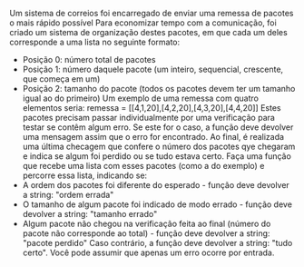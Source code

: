 Um sistema de correios foi encarregado de enviar uma remessa de pacotes o mais rápido possível 
Para economizar tempo com a comunicação, foi criado um sistema de organização destes pacotes, em que cada um deles corresponde a uma lista no seguinte formato:
- Posição 0: número total de pacotes
- Posição 1: número daquele pacote (um inteiro, sequencial, crescente, que começa em um)
- Posição 2: tamanho do pacote (todos os pacotes devem ter um tamanho igual ao do primeiro)
Um exemplo de uma remessa com quatro elementos seria:
	remessa = [[4,1,20],[4,2,20],[4,3,20],[4,4,20]]
Estes pacotes precisam passar individualmente por uma verificação para testar se contêm algum erro. Se este for o caso, a função deve devolver uma mensagem assim que o erro for encontrado. 
Ao final, é realizada uma última checagem que confere o número dos pacotes qye chegaram e indica se algum foi perdido ou se tudo estava certo.
Faça uma função que recebe uma lista com esses pacotes (como a do exemplo) e percorre essa lista, indicando se:
- A ordem dos pacotes foi diferente do esperado - função deve devolver a string: "ordem errada"
- O tamanho de algum pacote foi indicado de modo errado - função deve devolver a string: "tamanho errado"
- Algum pacote não chegou na verificação feita ao final (número do pacote não corresponde ao total) - função deve devolver a string: "pacote perdido"
Caso contrário, a função deve devolver a string: "tudo certo".
Você pode assumir que apenas um erro ocorre por entrada.